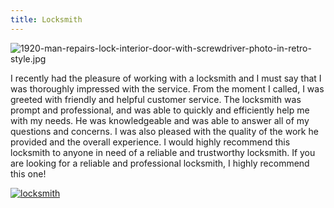 ```yaml
---
title: Locksmith
---
```


![1920-man-repairs-lock-interior-door-with-screwdriver-photo-in-retro-style.jpg](/1920-man-repairs-lock-interior-door-with-screwdriver-photo-in-retro-style.jpg)

I recently had the pleasure of working with a locksmith and I must say that I was thoroughly impressed with the service. From the moment I called, I was greeted with friendly and helpful customer service. The locksmith was prompt and professional, and was able to quickly and efficiently help me with my needs. He was knowledgeable and was able to answer all of my questions and concerns. I was also pleased with the quality of the work he provided and the overall experience. I would highly recommend this locksmith to anyone in need of a reliable and trustworthy locksmith. If you are looking for a reliable and professional locksmith, I highly recommend this one!

[![locksmith](<https://dabuttonfactory.com/button.png?t=CHECK+SERVICE&f=Noto+Sans-Bold&ts=26&tc=fff&hp=45&vp=20&c=11&bgt=unicolored&bgc=4bd42f>)](<https://londonexpertfinder.com/link>)